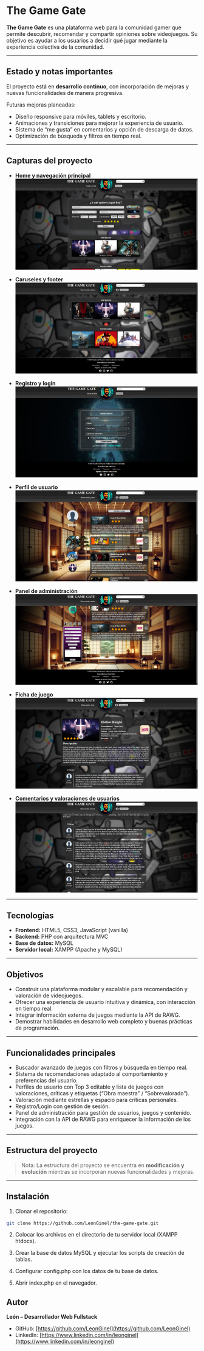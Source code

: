 # The Game Gate

**The Game Gate** es una plataforma web para la comunidad gamer que permite descubrir, recomendar y compartir opiniones sobre videojuegos. Su objetivo es ayudar a los usuarios a decidir qué jugar mediante la experiencia colectiva de la comunidad.

---

## Estado y notas importantes

El proyecto está en **desarrollo continuo**, con incorporación de mejoras y nuevas funcionalidades de manera progresiva.  

Futuras mejoras planeadas:  
- Diseño responsive para móviles, tablets y escritorio.  
- Animaciones y transiciones para mejorar la experiencia de usuario.  
- Sistema de “me gusta” en comentarios y opción de descarga de datos.  
- Optimización de búsqueda y filtros en tiempo real.  

---

## Capturas del proyecto

- **Home y navegación principal**  
![Home](multimedia/capturas_repositorio/home.webp)

- **Caruseles y footer**  
![Caruseles y footer](multimedia/capturas_repositorio/carruseles-footer.webp)

- **Registro y login**  
![Registro y login](multimedia/capturas_repositorio/registro-login.webp)

- **Perfil de usuario**  
![Perfil](multimedia/capturas_repositorio/perfil-usuario.webp)

- **Panel de administración**  
![Admin](multimedia/capturas_repositorio/administrador.webp)

- **Ficha de juego**  
![Ficha de juego](multimedia/capturas_repositorio/ficha-juego.webp)

- **Comentarios y valoraciones de usuarios**  
![Comentarios](multimedia/capturas_repositorio/criticas.webp)

---

## Tecnologías

- **Frontend:** HTML5, CSS3, JavaScript (vanilla)  
- **Backend:** PHP con arquitectura MVC  
- **Base de datos:** MySQL  
- **Servidor local:** XAMPP (Apache y MySQL)  

---

## Objetivos

- Construir una plataforma modular y escalable para recomendación y valoración de videojuegos.  
- Ofrecer una experiencia de usuario intuitiva y dinámica, con interacción en tiempo real.  
- Integrar información externa de juegos mediante la API de RAWG.  
- Demostrar habilidades en desarrollo web completo y buenas prácticas de programación.  

---

## Funcionalidades principales

- Buscador avanzado de juegos con filtros y búsqueda en tiempo real.  
- Sistema de recomendaciones adaptado al comportamiento y preferencias del usuario.  
- Perfiles de usuario con Top 3 editable y lista de juegos con valoraciones, críticas y etiquetas (“Obra maestra” / “Sobrevalorado”).  
- Valoración mediante estrellas y espacio para críticas personales.  
- Registro/Login con gestión de sesión.  
- Panel de administración para gestión de usuarios, juegos y contenido.  
- Integración con la API de RAWG para enriquecer la información de los juegos.

---

## Estructura del proyecto

> Nota: La estructura del proyecto se encuentra en **modificación y evolución** mientras se incorporan nuevas funcionalidades y mejoras.

---

## Instalación

1. Clonar el repositorio:  
```bash
git clone https://github.com/LeonGinel/the-game-gate.git
```
2. Colocar los archivos en el directorio de tu servidor local (XAMPP htdocs).

3. Crear la base de datos MySQL y ejecutar los scripts de creación de tablas.

4. Configurar config.php con los datos de tu base de datos.

5. Abrir index.php en el navegador.

## Autor

**León – Desarrollador Web Fullstack**  

- GitHub: [https://github.com/LeonGinel](https://github.com/LeonGinel)  
- LinkedIn: [https://www.linkedin.com/in/leonginel](https://www.linkedin.com/in/leonginel)

